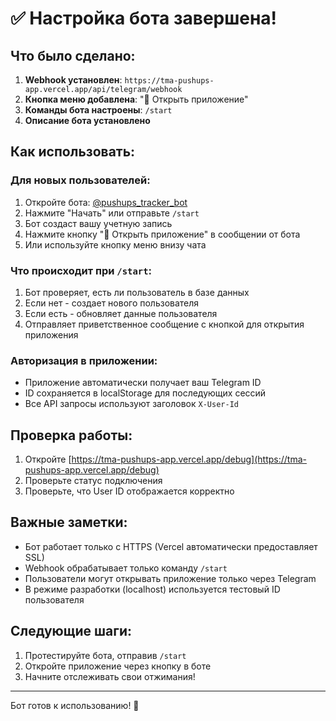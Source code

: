 # ✅ Настройка бота завершена!

## Что было сделано:

1. **Webhook установлен**: `https://tma-pushups-app.vercel.app/api/telegram/webhook`
2. **Кнопка меню добавлена**: "🚀 Открыть приложение"
3. **Команды бота настроены**: `/start`
4. **Описание бота установлено**

## Как использовать:

### Для новых пользователей:

1. Откройте бота: [@pushups_tracker_bot](https://t.me/pushups_tracker_bot)
2. Нажмите "Начать" или отправьте `/start`
3. Бот создаст вашу учетную запись
4. Нажмите кнопку "🚀 Открыть приложение" в сообщении от бота
5. Или используйте кнопку меню внизу чата

### Что происходит при `/start`:

1. Бот проверяет, есть ли пользователь в базе данных
2. Если нет - создает нового пользователя
3. Если есть - обновляет данные пользователя
4. Отправляет приветственное сообщение с кнопкой для открытия приложения

### Авторизация в приложении:

- Приложение автоматически получает ваш Telegram ID
- ID сохраняется в localStorage для последующих сессий
- Все API запросы используют заголовок `X-User-Id`

## Проверка работы:

1. Откройте [https://tma-pushups-app.vercel.app/debug](https://tma-pushups-app.vercel.app/debug)
2. Проверьте статус подключения
3. Проверьте, что User ID отображается корректно

## Важные заметки:

- Бот работает только с HTTPS (Vercel автоматически предоставляет SSL)
- Webhook обрабатывает только команду `/start`
- Пользователи могут открывать приложение только через Telegram
- В режиме разработки (localhost) используется тестовый ID пользователя

## Следующие шаги:

1. Протестируйте бота, отправив `/start`
2. Откройте приложение через кнопку в боте
3. Начните отслеживать свои отжимания!

---

Бот готов к использованию! 🎉